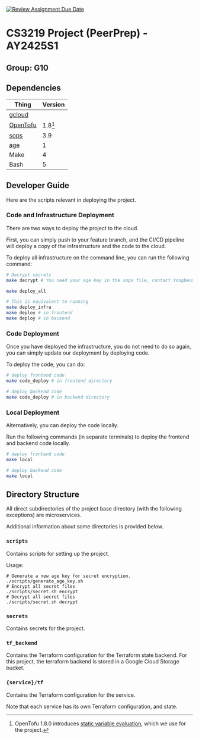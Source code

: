 [![Review Assignment Due Date](https://classroom.github.com/assets/deadline-readme-button-22041afd0340ce965d47ae6ef1cefeee28c7c493a6346c4f15d667ab976d596c.svg)](https://classroom.github.com/a/bzPrOe11)
# CS3219 Project (PeerPrep) - AY2425S1
## Group: G10

## Dependencies
| Thing                                            | Version |
| ------------------------------------------------ | ------- |
| [gcloud](https://cloud.google.com/sdk/gcloud)    |         |
| [OpenTofu](https://github.com/opentofu/opentofu) | 1.8[^1] |
| [sops](https://github.com/getsops/sops)          | 3.9     |
| [age](https://github.com/FiloSottile/age)        | 1       |
| Make                                             | 4       |
| Bash                                             | 5       |

## Developer Guide

Here are the scripts relevant in deploying the project.

### Code and Infrastructure Deployment

There are two ways to deploy the project to the cloud.

First, you can simply push to your feature branch, and the CI/CD pipeline will deploy a copy of the infrastructure and the code to the cloud.

To deploy all infrastructure on the command line, you can run the following command:
```bash
# Decrypt secrets
make decrypt # You need your age key in the sops file, contact Yongbeom for how to do this.

make deploy_all

# This is equivalent to running
make deploy_infra
make deploy # in frontend 
make deploy # in backend
```


### Code Deployment

Once you have deployed the infrastructure, you do not need to do so again, you can simply update our deployment by deploying code.

To deploy the code, you can do:
```bash
# deploy frontend code
make code_deploy # in frontend directory

# deploy backend code
make code_deploy # in backend directory
```

### Local Deployment

Alternatively, you can deploy the code locally.

Run the following commands (in separate terminals) to deploy the frontend and backend code locally.
```bash
# deploy frontend code
make local

# deploy backend code
make local
```

## Directory Structure
All direct subdirectories of the project base directory (with the following exceptions) are microservices.

Additional information about some directories is provided below.
### `scripts`
Contains scripts for setting up the project.

Usage:
```
# Generate a new age key for secret encryption.
./scripts/generate_age_key.sh
# Encrypt all secret files
./scripts/secret.sh encrypt
# Decrypt all secret files
./scripts/secret.sh decrypt
```
### `secrets`
Contains secrets for the project.

### `tf_backend`
Contains the Terraform configuration for the Terraform state backend. 
For this project, the terraform backend is stored in a Google Cloud Storage bucket.

### `{service}/tf`
Contains the Terraform configuration for the service.

Note that each service has its own Terraform configuration, and state.


[^1]: OpenTofu 1.8.0 introduces [static variable evaluation](https://opentofu.org/blog/opentofu-1-8-0/), which we use for the project.